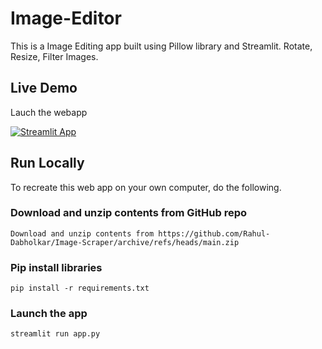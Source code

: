 # Image-Editor

This is a Image Editing app built using Pillow library and Streamlit. Rotate, Resize, Filter Images.

## Live Demo

Lauch the webapp

[![Streamlit App](https://static.streamlit.io/badges/streamlit_badge_black_white.svg)](https://rahul-dabholkar-image-editor-editor-1gkaov.streamlit.app/)


## Run Locally

To recreate this web app on your own computer, do the following.

###  Download and unzip contents from GitHub repo
```
Download and unzip contents from https://github.com/Rahul-Dabholkar/Image-Scraper/archive/refs/heads/main.zip
```

###  Pip install libraries
```
pip install -r requirements.txt
```

###  Launch the app

```
streamlit run app.py
```


